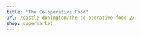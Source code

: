 ```yaml
---
title: "The Co-operative Food"
url: /castle-donington/the-co-operative-food-2/
shop: supermarket
---
```

